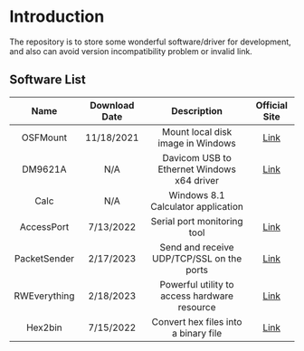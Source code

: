 # Introduction

The repository is to store some wonderful software/driver for development, and also can avoid version incompatibility problem or invalid link.

## Software List

Name|Download Date|Description|Official Site
:---:|:---:|:---:|:---:
OSFMount|11/18/2021|Mount local disk image in Windows|[Link](https://www.osforensics.com/tools/mount-disk-images.html)
DM9621A|N/A|Davicom USB to Ethernet Windows x64 driver|[Link](https://www.catalog.update.microsoft.com/Search.aspx?q=DAVICOM)
Calc|N/A|Windows 8.1 Calculator application
AccessPort|7/13/2022|Serial port monitoring tool|[Link](http://www.sudt.com/en/ap/index.html)
PacketSender|2/17/2023|Send and receive UDP/TCP/SSL on the ports|[Link](https://packetsender.com/)
RWEverything|2/18/2023|Powerful utility to access hardware resource|[Link](http://rweverything.com/)
Hex2bin|7/15/2022|Convert hex files into a binary file|[Link](https://hex2bin.sourceforge.net/)
